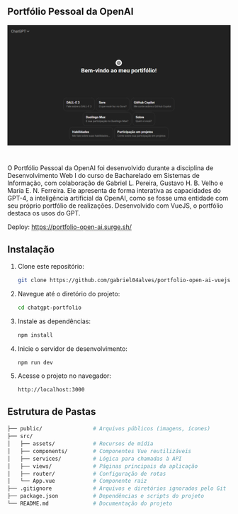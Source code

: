 ## Portfólio Pessoal da OpenAI

<a href="https://portfolio-open-ai.surge.sh/">
    <img src="./src/assets/images/home.png">
</a>

#

O Portfólio Pessoal da OpenAI foi desenvolvido durante a disciplina de Desenvolvimento Web I do curso de Bacharelado em Sistemas de Informação, com colaboração de Gabriel L. Pereira, Gustavo H. B. Velho e Maria E. N. Ferreira.
Ele apresenta de forma interativa as capacidades do GPT-4, a inteligência artificial da OpenAI, como se fosse uma entidade com seu próprio portfólio de realizações. Desenvolvido com VueJS, o portfólio destaca os usos do GPT.

Deploy: https://portfolio-open-ai.surge.sh/

## Instalação

1. Clone este repositório:
    ```bash
    git clone https://github.com/gabriel04alves/portfolio-open-ai-vuejs
    ```
   
2. Navegue até o diretório do projeto:
    ```bash
    cd chatgpt-portfolio
    ```

3. Instale as dependências:
    ```bash
    npm install
    ```

4. Inicie o servidor de desenvolvimento:
    ```bash
    npm run dev
    ```

5. Acesse o projeto no navegador:
    ```
    http://localhost:3000
    ```

## Estrutura de Pastas

```bash
├── public/                # Arquivos públicos (imagens, ícones)
├── src/
│   ├── assets/            # Recursos de mídia
│   ├── components/        # Componentes Vue reutilizáveis
│   ├── services/          # Lógica para chamadas à API
│   ├── views/             # Páginas principais da aplicação
│   ├── router/            # Configuração de rotas
│   └── App.vue            # Componente raiz
├── .gitignore             # Arquivos e diretórios ignorados pelo Git
├── package.json           # Dependências e scripts do projeto
└── README.md              # Documentação do projeto